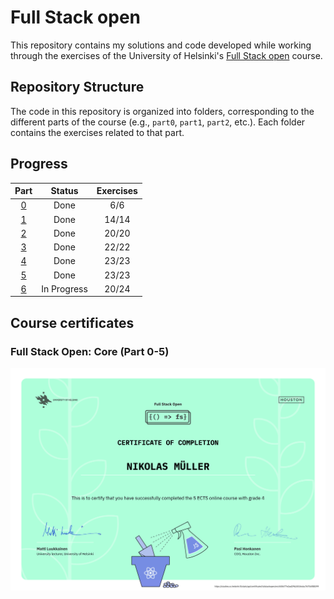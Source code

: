 # Full Stack open

This repository contains my solutions and code developed while working through the exercises of the University of Helsinki's [Full Stack open](https://fullstackopen.com/en/) course.

## Repository Structure

The code in this repository is organized into folders, corresponding to the different parts of the course (e.g., `part0`, `part1`, `part2`, etc.). Each folder contains the exercises related to that part.

## Progress

| Part          | Status      | Exercises |
| :-----------: | :---------: | :-------: |
| [0](./part0/) | Done        | 6/6       |
| [1](./part1/) | Done        | 14/14     |
| [2](./part2/) | Done        | 20/20     |
| [3](./part3/) | Done        | 22/22     |
| [4](./part4/) | Done        | 23/23     |
| [5](./part5/) | Done        | 23/23     |
| [6](./part6/) | In Progress | 20/24     |

## Course certificates

### Full Stack Open: Core (Part 0-5)

![Full Stack Open core Certificate](./img/certificate-fullstack.png)